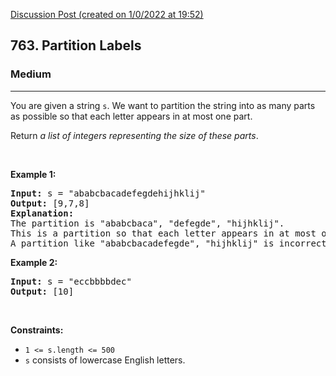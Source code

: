 [Discussion Post (created on 1/0/2022 at 19:52)](https://leetcode.com/problems/partition-labels/discuss/1659937/C%2B%2B-or-Simple-Approach-or-Linear-Time)  
<h2>763. Partition Labels</h2><h3>Medium</h3><hr><div><p>You are given a string <code>s</code>. We want to partition the string into as many parts as possible so that each letter appears in at most one part.</p>

<p>Return <em>a list of integers representing the size of these parts</em>.</p>

<p>&nbsp;</p>
<p><strong>Example 1:</strong></p>

<pre><strong>Input:</strong> s = "ababcbacadefegdehijhklij"
<strong>Output:</strong> [9,7,8]
<strong>Explanation:</strong>
The partition is "ababcbaca", "defegde", "hijhklij".
This is a partition so that each letter appears in at most one part.
A partition like "ababcbacadefegde", "hijhklij" is incorrect, because it splits s into less parts.
</pre>

<p><strong>Example 2:</strong></p>

<pre><strong>Input:</strong> s = "eccbbbbdec"
<strong>Output:</strong> [10]
</pre>

<p>&nbsp;</p>
<p><strong>Constraints:</strong></p>

<ul>
	<li><code>1 &lt;= s.length &lt;= 500</code></li>
	<li><code>s</code> consists of lowercase English letters.</li>
</ul>
</div>